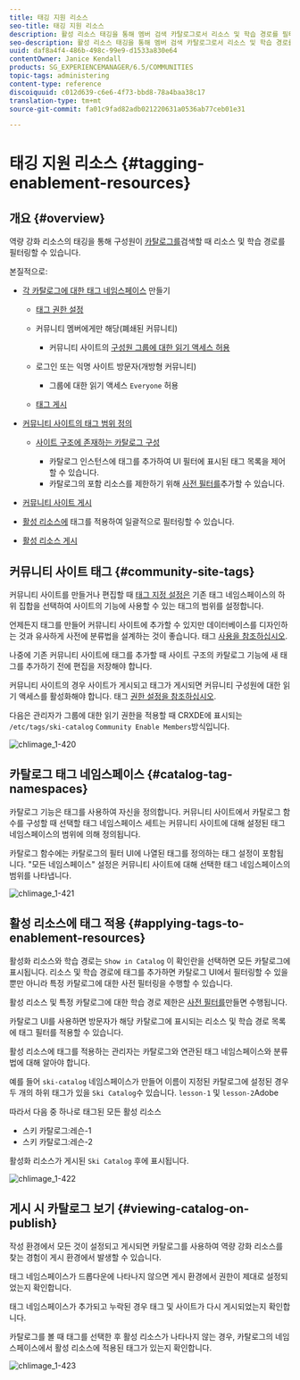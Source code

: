 ```yaml
---
title: 태깅 지원 리소스
seo-title: 태깅 지원 리소스
description: 활성 리소스 태깅을 통해 멤버 검색 카탈로그로서 리소스 및 학습 경로를 필터링할 수 있습니다.
seo-description: 활성 리소스 태깅을 통해 멤버 검색 카탈로그로서 리소스 및 학습 경로를 필터링할 수 있습니다.
uuid: daf8a4f4-486b-498c-99e9-d1533a830e64
contentOwner: Janice Kendall
products: SG_EXPERIENCEMANAGER/6.5/COMMUNITIES
topic-tags: administering
content-type: reference
discoiquuid: c012d639-c6e6-4f73-bbd8-78a4baa38c17
translation-type: tm+mt
source-git-commit: fa01c9fad82adb021220631a0536ab77ceb01e31

---
```



# 태깅 지원 리소스 {#tagging-enablement-resources}

## 개요 {#overview}

역량 강화 리소스의 태깅을 통해 구성원이 [카탈로그를](functions.md#catalog-function)검색할 때 리소스 및 학습 경로를 필터링할 수 있습니다.

본질적으로:

* [각 카탈로그에 대한 태그 네임스페이스](../../help/sites-administering/tags.md#creating-a-namespace) 만들기

   * [태그 권한 설정](../../help/sites-administering/tags.md#setting-tag-permissions)
   * 커뮤니티 멤버에게만 해당(폐쇄된 커뮤니티)

      * 커뮤니티 사이트의 [구성원 그룹에 대한 읽기 액세스 허용](users.md#publish-group-roles)
   * 로그인 또는 익명 사이트 방문자(개방형 커뮤니티)

      * 그룹에 대한 읽기 액세스 `Everyone` 허용
   * [태그 게시](../../help/sites-administering/tags.md#publishing-tags)



* [커뮤니티 사이트의 태그 범위 정의](sites-console.md#tagging)

   * [사이트 구조에 존재하는 카탈로그 구성](functions.md#catalog-function)

      * 카탈로그 인스턴스에 태그를 추가하여 UI 필터에 표시된 태그 목록을 제어할 수 있습니다.
      * 카탈로그의 포함 리소스를 제한하기 위해 [사전 필터를](catalog-developer-essentials.md#pre-filters)추가할 수 있습니다.

* [커뮤니티 사이트 게시](sites-console.md#publishing-the-site)
* [활성 리소스에](resources.md#create-a-resource) 태그를 적용하여 일괄적으로 필터링할 수 있습니다.
* [활성 리소스 게시](resources.md#publish)

## 커뮤니티 사이트 태그 {#community-site-tags}

커뮤니티 사이트를 만들거나 편집할 때 [태그 지정 설정은](sites-console.md#tagging) 기존 태그 네임스페이스의 하위 집합을 선택하여 사이트의 기능에 사용할 수 있는 태그의 범위를 설정합니다.

언제든지 태그를 만들어 커뮤니티 사이트에 추가할 수 있지만 데이터베이스를 디자인하는 것과 유사하게 사전에 분류법을 설계하는 것이 좋습니다. 태그 [사용을 참조하십시오](../../help/sites-authoring/tags.md).

나중에 기존 커뮤니티 사이트에 태그를 추가할 때 사이트 구조의 카탈로그 기능에 새 태그를 추가하기 전에 편집을 저장해야 합니다.

커뮤니티 사이트의 경우 사이트가 게시되고 태그가 게시되면 커뮤니티 구성원에 대한 읽기 액세스를 활성화해야 합니다. 태그 [권한 설정을 참조하십시오](../../help/sites-administering/tags.md#setting-tag-permissions).

다음은 관리자가 그룹에 대한 읽기 권한을 적용할 때 CRXDE에 표시되는 `/etc/tags/ski-catalog` `Community Enable Members`방식입니다.

![chlimage_1-420](assets/chlimage_1-420.png)

## 카탈로그 태그 네임스페이스 {#catalog-tag-namespaces}

카탈로그 기능은 태그를 사용하여 자신을 정의합니다. 커뮤니티 사이트에서 카탈로그 함수를 구성할 때 선택할 태그 네임스페이스 세트는 커뮤니티 사이트에 대해 설정된 태그 네임스페이스의 범위에 의해 정의됩니다.

카탈로그 함수에는 카탈로그의 필터 UI에 나열된 태그를 정의하는 태그 설정이 포함됩니다. &quot;모든 네임스페이스&quot; 설정은 커뮤니티 사이트에 대해 선택한 태그 네임스페이스의 범위를 나타냅니다.

![chlimage_1-421](assets/chlimage_1-421.png)

## 활성 리소스에 태그 적용 {#applying-tags-to-enablement-resources}

활성화 리소스와 학습 경로는 `Show in Catalog` 이 확인란을 선택하면 모든 카탈로그에 표시됩니다. 리소스 및 학습 경로에 태그를 추가하면 카탈로그 UI에서 필터링할 수 있을 뿐만 아니라 특정 카탈로그에 대한 사전 필터링을 수행할 수 있습니다.

활성 리소스 및 특정 카탈로그에 대한 학습 경로 제한은 [사전 필터를](catalog-developer-essentials.md#pre-filters)만들면 수행됩니다.

카탈로그 UI를 사용하면 방문자가 해당 카탈로그에 표시되는 리소스 및 학습 경로 목록에 태그 필터를 적용할 수 있습니다.

활성 리소스에 태그를 적용하는 관리자는 카탈로그와 연관된 태그 네임스페이스와 분류법에 대해 알아야 합니다.

예를 들어 `ski-catalog` 네임스페이스가 만들어 이름이 지정된 카탈로그에 설정된 경우 두 개의 하위 태그가 있을 `Ski Catalog`수 있습니다. `lesson-1` 및 `lesson-2`Adobe

따라서 다음 중 하나로 태그된 모든 활성 리소스

* 스키 카탈로그:레슨-1
* 스키 카탈로그:레슨-2

활성화 리소스가 게시된 `Ski Catalog` 후에 표시됩니다.

![chlimage_1-422](assets/chlimage_1-422.png)

## 게시 시 카탈로그 보기 {#viewing-catalog-on-publish}

작성 환경에서 모든 것이 설정되고 게시되면 카탈로그를 사용하여 역량 강화 리소스를 찾는 경험이 게시 환경에서 발생할 수 있습니다.

태그 네임스페이스가 드롭다운에 나타나지 않으면 게시 환경에서 권한이 제대로 설정되었는지 확인합니다.

태그 네임스페이스가 추가되고 누락된 경우 태그 및 사이트가 다시 게시되었는지 확인합니다.

카탈로그를 볼 때 태그를 선택한 후 활성 리소스가 나타나지 않는 경우, 카탈로그의 네임스페이스에서 활성 리소스에 적용된 태그가 있는지 확인합니다.

![chlimage_1-423](assets/chlimage_1-423.png)

